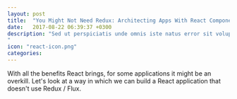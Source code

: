 ```yaml
---
layout: post
title:  "You Might Not Need Redux: Architecting Apps With React Components"
date:   2017-08-22 06:39:37 +0300
description: "Sed ut perspiciatis unde omnis iste natus error sit voluptatem accusantium doloremque laudantium, totam rem aperiam, eaque ipsa quae ab illo inventore veritatis et quasi architecto beatae vitae dicta sunt explicabo. Nemo enim ipsam voluptatem quia voluptas sit aspernatur aut odit aut fugit, sed quia consequuntur magni dolores eos qui ratione voluptatem sequi nesciunt.
"
icon: "react-icon.png"
categories:
---
```


With all the benefits React brings, for some applications it might be an overkill. Let's look at a way in which we can build a React application that doesn't use Redux / Flux.
